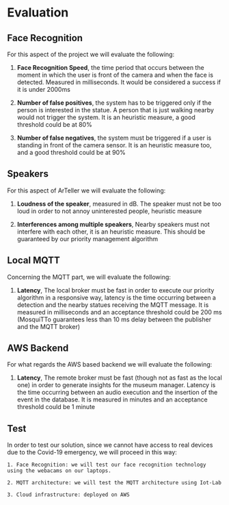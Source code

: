 # Evaluation

## Face Recognition
For this aspect of the project we will evaluate the following:
	
1. **Face Recognition Speed**, the time period that occurs between the moment in which the user is front of the camera and when the face is detected. Measured in milliseconds. It would be considered a success if it is under 2000ms

2. **Number of false positives**, the system has to be triggered only if the person is interested in the statue. A person that is just walking nearby would not trigger the system. It is an heuristic measure, a good threshold could be at 80%

3. **Number of false negatives**, the system must be triggered if a user is standing in front of the camera sensor. It is an heuristic measure too, and a good threshold could be at 90%

## Speakers
For this aspect of ArTeller we will evaluate the following:

1. **Loudness of the speaker**, measured in dB. The speaker must not be too loud in order to not annoy uninterested people, heuristic measure
	
2. **Interferences among multiple speakers**, Nearby speakers must not interfere with each other, it is an heuristic measure. This should be guaranteed by our priority management algorithm
	
## Local MQTT
Concerning the MQTT part, we will evaluate the following:

1. **Latency**, The local broker must be fast in order to execute our priority algorithm in a responsive way, latency is the time occurring between a detection and the nearby statues receiving the MQTT message. It is measured in milliseconds and an acceptance threshold could be 200 ms (MosquiTTo guarantees less than 10 ms delay between the publisher and the MQTT broker)
	
## AWS Backend
For what regards the AWS based backend we will evaluate the following:
	
1. **Latency**, The remote broker must be fast (though not as fast as the local one) in order to generate insights for the museum manager. Latency is the time occurring between an audio execution and the insertion of the event in the database. It is measured in minutes and an acceptance threshold could be 1 minute

## Test
In order to test our solution, since we cannot have access to real devices due to the Covid-19 emergency, we will proceed in this way:

	1. Face Recognition: we will test our face recognition technology using the webacams on our laptops.

	2. MQTT architecture: we will test the MQTT architecture using Iot-Lab

	3. Cloud infrastructure: deployed on AWS
